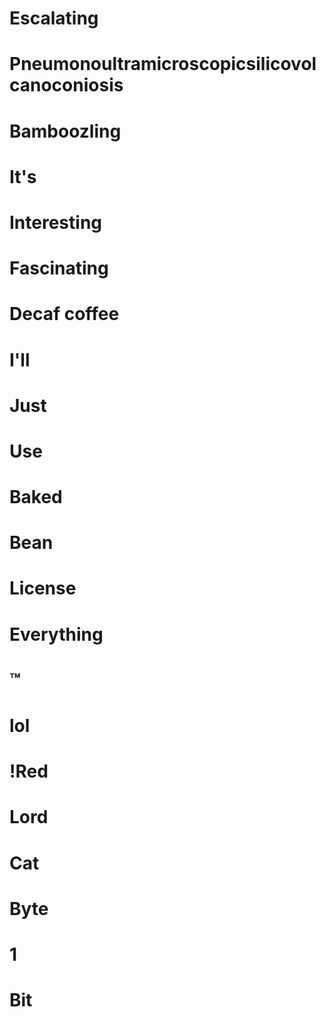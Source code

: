 # Escalating
# Pneumonoultramicroscopicsilicovolcanoconiosis
# Bamboozling
# It's
# Interesting
# Fascinating
# Decaf coffee
# I'll
# Just
# Use
# Baked
# Bean
# License
# Everything
# ™
# lol
# !Red
# Lord
# Cat
# Byte
# 1
# Bit
